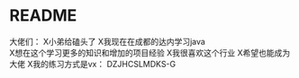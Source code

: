 # README

大佬们：
  X小弟给磕头了
  X我现在在成都的达内学习java   
  X想在这个学习更多的知识和增加的项目经验
  X我很喜欢这个行业
  X希望也能成为大佬
  X我的练习方式是vx：  DZJHCSLMDKS-G
